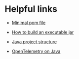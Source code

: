 # Helpful links

 - [Minimal pom file](https://gist.github.com/torgeir/6742158)

 - [How to build an executable jar](https://stackoverflow.com/a/574650/894284)

 - [Java project structure](https://stackoverflow.com/questions/27767264/how-to-dockerize-maven-project-and-how-many-ways-to-accomplish-it)

 - [OpenTelemetry on Java](https://opentelemetry.io/docs/instrumentation/java/automatic/)